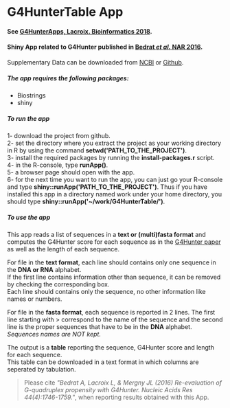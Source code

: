 # G4HunterTable App
#### See [G4HunterApps, Lacroix. Bioinformatics 2018](https://doi.org/10.1093/bioinformatics/bty951).

#### Shiny App related to G4Hunter published in [Bedrat _et al._ NAR 2016][paper ref].
Supplementary Data can be downloaded from [NCBI](http://www.ncbi.nlm.nih.gov/pmc/articles/PMC4770238/bin/supp_44_4_1746__index.html) or [Github](https://github.com/LacroixLaurent/G4HunterPaperGit).  

##### The app requires the following packages:
* Biostrings
* shiny

##### To run the app
1- download the project from github.  
2- set the directory where you extract the project as your working directory in R by using the command **setwd('PATH_TO_THE_PROJECT')**.  
3- install the required packages by running the **install-packages.r** script.  
4- in the R-console, type **runApp()**.  
5- a browser page should open with the app.  
6- for the next time you want to run the app, you can just go your R-console and type **shiny::runApp('PATH_TO_THE_PROJECT')**. Thus if you have installed this app in a directory named work under your home directory, you should type **shiny::runApp('~/work/G4HunterTable/')**.  

##### To use the app
This app reads a list of sequences in a **text or (multi)fasta format** and computes the G4Hunter score for each sequence as in the [G4Hunter paper][paper ref] as well as the length of each sequence.

For file in the **text format**, each line should contains only one sequence in the **DNA or RNA** alphabet.  
If the first line contains information other than sequence, it can be removed by checking the corresponding box.  
Each line should contains only the sequence, no other information like names or numbers.

For file in the **fasta format**, each sequence is reported in 2 lines. The first line starting with > correspond to the name of the sequence and the second line is the proper sequences that have to be in the **DNA** alphabet.  
_Sequences names are NOT kept._

The output is a **table** reporting the sequence, G4Hunter score and length for each sequence.  
This table can be downloaded in a text format in which columns are seperated by tabulation.


> Please cite _"Bedrat A, Lacroix L, & Mergny JL (2016) Re-evaluation of G-quadruplex propensity with G4Hunter. Nucleic Acids Res 44(4):1746-1759."_, when reporting results obtained with this App.

[paper ref]:http://doi.org/10.1093/nar/gkw006
